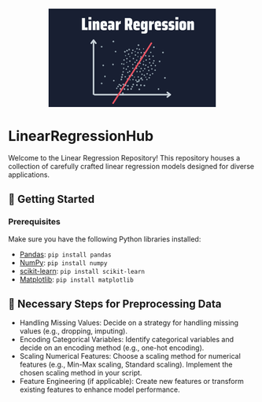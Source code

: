 <p align="center">
  <img src="linear-regression.png" alt="Repository Logo" width="max-width" height="200">
</p>

# LinearRegressionHub

Welcome to the Linear Regression Repository! This repository houses a collection of carefully crafted linear regression models designed for diverse applications.

## 🚀 Getting Started

### Prerequisites

Make sure you have the following Python libraries installed:

- [Pandas](https://pandas.pydata.org/): `pip install pandas`
- [NumPy](https://numpy.org/): `pip install numpy`
- [scikit-learn](https://scikit-learn.org/): `pip install scikit-learn`
- [Matplotlib](https://matplotlib.org/): `pip install matplotlib`

## 📄 Necessary Steps for Preprocessing Data
- Handling Missing Values:
Decide on a strategy for handling missing values (e.g., dropping, imputing).
- Encoding Categorical Variables:
Identify categorical variables and decide on an encoding method (e.g., one-hot encoding).
- Scaling Numerical Features:
Choose a scaling method for numerical features (e.g., Min-Max scaling, Standard scaling).
Implement the chosen scaling method in your script.
- Feature Engineering (if applicable):
Create new features or transform existing features to enhance model performance.
